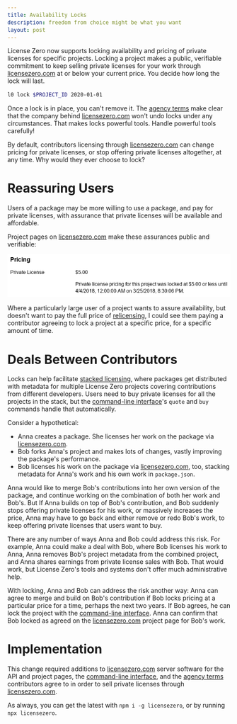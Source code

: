 ```yaml
---
title: Availability Locks
description: freedom from choice might be what you want
layout: post
---
```


License Zero now supports locking availability and pricing of private licenses for specific projects.  Locking a project makes a public, verifiable commitment to keep selling private licenses for your work through [licensezero.com] at or below your current price.  You decide how long the lock will last.

```bash
l0 lock $PROJECT_ID 2020-01-01
```

Once a lock is in place, you can't remove it.  The [agency terms] make clear that the company behind [licensezero.com] won't undo locks under any circumstances.  That makes locks powerful tools.  Handle powerful tools carefully!

By default, contributors licensing through [licensezero.com] can change pricing for private licenses, or stop offering private licenses altogether, at any time.  Why would they ever choose to lock?

# Reassuring Users

Users of a package may be more willing to use a package, and pay for private licenses, with assurance that private licenses will be available and affordable.

Project pages on [licensezero.com] make these assurances public and verifiable:

![example locked pricing text from a licensezero.com project page](/images/locked-project-pricing.png)

Where a particularly large user of a project wants to assure availability, but doesn't want to pay the full price of [relicensing](https://guide.licensezero.com/#relicensing), I could see them paying a contributor agreeing to lock a project at a specific price, for a specific amount of time.

# Deals Between Contributors

Locks can help facilitate [stacked licensing](https://guide.licensezero.com/#stacked-licensing), where packages get distributed with metadata for multiple License Zero projects covering contributions from different developers.  Users need to buy private licenses for all the projects in the stack, but the [command-line interface]'s `quote` and `buy` commands handle that automatically.

Consider a hypothetical:
- Anna creates a package.  She licenses her work on the package via [licensezero.com].
- Bob forks Anna's project and makes lots of changes, vastly improving the package's performance.
- Bob licenses his work on the package via [licensezero.com], too, stacking metadata for Anna's work and his own work in `package.json`.

Anna would like to merge Bob's contributions into her own version of the package, and continue working on the combination of both her work and Bob's.   But If Anna builds on top of Bob's contribution, and Bob suddenly stops offering private licenses for his work, or massively increases the price, Anna may have to go back and either remove or redo Bob's work, to keep offering private licenses that users want to buy.

There are any number of ways Anna and Bob could address this risk.  For example, Anna could make a deal with Bob, where Bob licenses his work to Anna, Anna removes Bob's project metadata from the combined project, and Anna shares earnings from private license sales with Bob.  That would work, but License Zero's tools and systems don't offer much administrative help.

With locking, Anna and Bob can address the risk another way:  Anna can agree to merge and build on Bob's contribution if Bob locks pricing at a particular price for a time, perhaps the next two years.  If Bob agrees, he can lock the project with the [command-line interface].  Anna can confirm that Bob locked as agreed on the [licensezero.com] project page for Bob's work.

# Implementation

This change required additions to [licensezero.com] server software for the API and project pages, the [command-line interface], and the [agency terms] contributors agree to in order to sell private licenses through [licensezero.com].

As always, you can get the latest with `npm i -g licensezero`, or by running `npx licensezero`.

[licensezero.com]: https://licensezero.com

[command-line interface]: https://www.npmjs.com/package/licensezero

[agency terms]: https://licensezero.com/terms/agency
